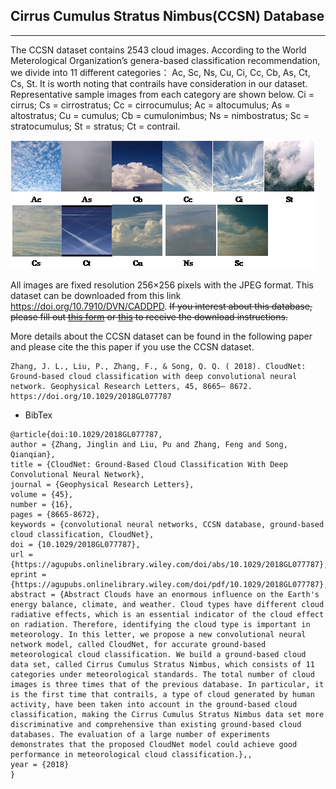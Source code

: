 ## Cirrus Cumulus Stratus Nimbus(CCSN) Database
---

The CCSN dataset contains 2543 cloud images. According to the World Meterological Organization’s genera-based classification recommendation, we divide into 11 different categories： Ac, Sc, Ns, Cu, Ci, Cc, Cb, As, Ct, Cs, St. It is worth noting that contrails have consideration in our dataset. Representative sample images from each category are shown below. Ci = cirrus; Cs = cirrostratus; Cc = cirrocumulus; Ac = altocumulus; As = altostratus; Cu = cumulus; Cb = cumulonimbus; Ns = nimbostratus; Sc = stratocumulus; St = stratus; Ct = contrail.

![samples](/cloud_images.png "sample")

All images are fixed resolution 256×256 pixels with the JPEG format. This dataset can be downloaded from this link https://doi.org/10.7910/DVN/CADDPD. 
~~If you interest about this database, please fill out [this form](https://docs.google.com/forms/d/e/1FAIpQLSddYgxyOn2lCi-niz1zqJqtt6gYkAHky3C1dNCS8epLsddbPA/viewform?usp=sf_link) or [this](http://upuil314.mikecrm.com/myRXbHS) to receive the download instructions.~~

More details about the CCSN dataset can be found in the following paper and please cite the this paper if you use the CCSN dataset.
```
Zhang, J. L., Liu, P., Zhang, F., & Song, Q. Q. ( 2018). CloudNet: Ground‐based cloud classification with deep convolutional neural network. Geophysical Research Letters, 45, 8665– 8672. https://doi.org/10.1029/2018GL077787

```
- BibTex
```
@article{doi:10.1029/2018GL077787,
author = {Zhang, Jinglin and Liu, Pu and Zhang, Feng and Song, Qianqian},
title = {CloudNet: Ground-Based Cloud Classification With Deep Convolutional Neural Network},
journal = {Geophysical Research Letters},
volume = {45},
number = {16},
pages = {8665-8672},
keywords = {convolutional neural networks, CCSN database, ground-based cloud classification, CloudNet},
doi = {10.1029/2018GL077787},
url = {https://agupubs.onlinelibrary.wiley.com/doi/abs/10.1029/2018GL077787},
eprint = {https://agupubs.onlinelibrary.wiley.com/doi/pdf/10.1029/2018GL077787},
abstract = {Abstract Clouds have an enormous influence on the Earth's energy balance, climate, and weather. Cloud types have different cloud radiative effects, which is an essential indicator of the cloud effect on radiation. Therefore, identifying the cloud type is important in meteorology. In this letter, we propose a new convolutional neural network model, called CloudNet, for accurate ground-based meteorological cloud classification. We build a ground-based cloud data set, called Cirrus Cumulus Stratus Nimbus, which consists of 11 categories under meteorological standards. The total number of cloud images is three times that of the previous database. In particular, it is the first time that contrails, a type of cloud generated by human activity, have been taken into account in the ground-based cloud classification, making the Cirrus Cumulus Stratus Nimbus data set more discriminative and comprehensive than existing ground-based cloud databases. The evaluation of a large number of experiments demonstrates that the proposed CloudNet model could achieve good performance in meteorological cloud classification.},,
year = {2018}
}
```
